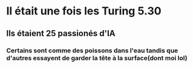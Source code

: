 # Il était une fois les Turing 5.30 #

## Ils étaient 25 passionés d'IA ##

### Certains sont comme des poissons dans l'eau tandis que d'autres essayent de garder la tête à la surface(dont moi lol) ### 

